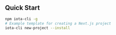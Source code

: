 
## Quick Start

```bash
npm iota-cli -g
# Example template for creating a Next.js project
iota-cli new-project --install
```


